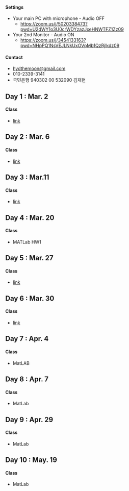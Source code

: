 #### Settings

- Your main PC with microphone - Audio OFF
  - https://zoom.us/j/5020338473?pwd=U2dWY1o3U0crWDYzazJxeHNWTFZ1Zz09
- Your 2nd Monitor - Audio ON
  - https://zoom.us/j/3454133163?pwd=NHpPQ1NsVEJLNkUxOVpMb1QzRjlkdz09

#### Contact

- [hydthemoon@gmail.com](mailto:hydthemoon@gmail.com)
- 010-2339-3141
- 국민은행 940302 00 532090 김재현

## Day 1 : Mar. 2

#### Class

- [link](https://hydthecode.github.io/jaeseok/class/jaeseok_1.html)



## Day 2 : Mar. 6

#### Class

- [link](https://hydthecode.github.io/jaeseok/class/jaeseok_2.html)

## Day 3 : Mar.11

#### Class

- [link](https://hydthecode.github.io/jaeseok/class/jaeseok_3.html)

## Day 4 : Mar. 20

#### Class

- MATLab HW1

## Day 5 : Mar. 27

#### Class

- [link](https://hydthecode.github.io/jaeseok/class/jaeseok_4.html)

## Day 6 : Mar. 30

#### Class

- [link](https://hydthecode.github.io/jaeseok/class/jaeseok_5.html)



## Day 7 : Apr. 4

#### Class

- MatLAB

## Day 8 : Apr. 7

#### Class

- MatLab

## Day 9 : Apr. 29 

#### Class

- MatLab

## Day 10 : May. 19

#### Class

- MatLab
